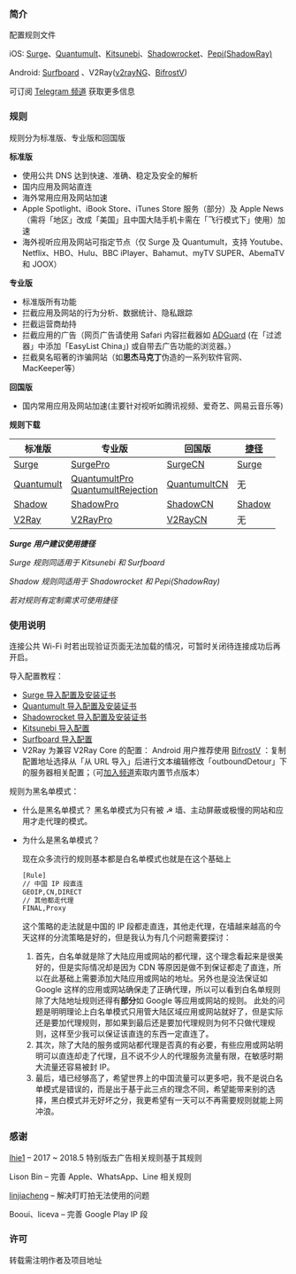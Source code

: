 ### 简介

配置规则文件

iOS: [Surge](https://itunes.apple.com/app/apple-store/id1329879957?mt=8)、[Quantumult](https://itunes.apple.com/app/apple-store/id1252015438?mt=8)、[Kitsunebi](https://itunes.apple.com/app/apple-store/id1275446921?mt=8)、[Shadowrocket](https://itunes.apple.com/app/apple-store/id932747118?mt=8)、[Pepi(ShadowRay)](https://itunes.apple.com/app/apple-store/id1283082051?mt=8)

Android: [Surfboard](https://manual.getsurfboard.com/) 、V2Ray([v2rayNG](https://play.google.com/store/apps/details?id=com.v2ray.ang)、[BifrostV](https://play.google.com/store/apps/details?id=com.github.dawndiy.bifrostv))

可订阅 [Telegram 频道](https://t.me/DivineEngine_Profiles) 获取更多信息

### 规则

规则分为标准版、专业版和回国版

**标准版**

- 使用公共 DNS 达到快速、准确、稳定及安全的解析
- 国内应用及网站直连
- 海外常用应用及网站加速
- Apple Spotlight、iBook Store、iTunes Store 服务（部分）及 Apple News（需将「地区」改成「美国」且中国大陆手机卡需在「飞行模式下」使用）加速
- 海外视听应用及网站可指定节点（仅 Surge 及 Quantumult，支持 Youtube、Netflix、HBO、Hulu、BBC iPlayer、Bahamut、myTV SUPER、AbemaTV 和 JOOX）

**专业版**

- 标准版所有功能
- 拦截应用及网站的行为分析、数据统计、隐私跟踪
- 拦截运营商劫持
- 拦截应用的广告（网页广告请使用 Safari 内容拦截器如 [ADGuard](https://itunes.apple.com/app/apple-store/id1047223162?mt=8) (在「过滤器」中添加「EasyList China」) 或自带去广告功能的浏览器。）
- 拦截臭名昭著的诈骗网站（如**思杰马克丁**伪造的一系列软件官网、MacKeeper等）

**回国版**

- 国内常用应用及网站加速(主要针对视听如腾讯视频、爱奇艺、网易云音乐等)

**规则下载**

| **标准版**                                                   | **专业版**                                                   | **回国版**                                                   | [**捷径**](https://itunes.apple.com/app/apple-store/id915249334?mt=8) |
| ------------------------------------------------------------ | ------------------------------------------------------------ | ------------------------------------------------------------ | ------------------------------------------------------------ |
| [Surge](https://raw.githubusercontent.com/ConnersHua/Profiles/master/Surge.conf) | [SurgePro](https://raw.githubusercontent.com/ConnersHua/Profiles/master/SurgePro.conf) | [SurgeCN](https://raw.githubusercontent.com/ConnersHua/Profiles/master/SurgeCN.conf) | [Surge](https://www.icloud.com/shortcuts/940a8d1220ef435faba4b8989c2d2e72) |
| [Quantumult](https://raw.githubusercontent.com/ConnersHua/Profiles/master/Quantumult.conf) | [QuantumultPro](https://raw.githubusercontent.com/ConnersHua/Profiles/master/QuantumultPro.conf) <br> [QuantumultRejection](https://raw.githubusercontent.com/ConnersHua/Profiles/master/QuantumultRejection.conf) | [QuantumultCN](https://raw.githubusercontent.com/ConnersHua/Profiles/master/QuantumultCN.conf) | 无                                                           |
| [Shadow](https://raw.githubusercontent.com/ConnersHua/Profiles/master/Shadow.conf) | [ShadowPro](https://raw.githubusercontent.com/ConnersHua/Profiles/master/ShadowPro.conf) | [ShadowCN](https://raw.githubusercontent.com/ConnersHua/Profiles/master/ShadowCN.conf) | [Shadow](https://www.icloud.com/shortcuts/73add44ee78b4abf8fc0d25b898fe824) |
| [V2Ray](https://raw.githubusercontent.com/ConnersHua/Profiles/master/V2Ray.json) | [V2RayPro](https://raw.githubusercontent.com/ConnersHua/Profiles/master/V2RayPro.json) | [V2RayCN](https://raw.githubusercontent.com/ConnersHua/Profiles/master/V2RayCN.json) | 无                                                           |

***Surge 用户建议使用捷径***

*Surge 规则同适用于 Kitsunebi 和 Surfboard*

*Shadow 规则同适用于 Shadowrocket 和 Pepi(ShadowRay)*

*若对规则有定制需求可使用捷径*

### 使用说明

连接公共 Wi-Fi 时若出现验证页面无法加载的情况，可暂时关闭待连接成功后再开启。

导入配置教程：

- [Surge 导入配置及安装证书](https://diveng.io/import-profile-and-install-certificate-on-surge.html)
- [Quantumult 导入配置及安装证书](https://diveng.io/import-profile-and-install-certificate-on-quantumult.html)
- [Shadowrocket 导入配置及安装证书](https://diveng.io/import-profile-and-install-certificate-on-shadowrocket.html)
- [Kitsunebi 导入配置](https://diveng.io/import-profile-on-kitsunebi.html)
- [Surfboard 导入配置](https://diveng.io/import-profile-on-surfboard.html)
- V2Ray 为兼容 V2Ray Core 的配置：
  Android 用户推荐使用 [BifrostV](https://play.google.com/store/apps/details?id=com.github.dawndiy.bifrostv) ：复制配置地址选择从「从 URL 导入」后进行文本编辑修改「outboundDetour」下的服务器相关配置；（可[加入频道](https://t.me/DivineEngine_Profiles)索取内置节点版本）

规则为黑名单模式：

- 什么是黑名单模式？
  黑名单模式为只有被 ☭ 墙、主动屏蔽或极慢的网站和应用才走代理的模式。

- 为什么是黑名单模式？

  现在众多流行的规则基本都是白名单模式也就是在这个基础上

  ```bash
  [Rule]
  // 中国 IP 段直连
  GEOIP,CN,DIRECT
  // 其他都走代理
  FINAL,Proxy
  ```

  这个策略的走法就是中国的 IP 段都走直连，其他走代理，在墙越来越高的今天这样的分流策略是好的，但是我认为有几个问题需要探讨：

  1. 首先，白名单就是除了大陆应用或网站的都代理，这个理念看起来是很美好的，但是实际情况却是因为 CDN 等原因是做不到保证都走了直连，所以在此基础上需要添加大陆应用或网站的地址。另外也是没法保证如 Google 这样的应用或网站确保走了正确代理，所以可以看到白名单规则除了大陆地址规则还得有**部分**如 Google 等应用或网站的规则。
     此处的问题是明明理论上白名单模式只用管大陆区域应用或网站就好了，但是实际还是要加代理规则，那如果到最后还是要加代理规则为何不只做代理规则，这样至少我可以保证该直连的东西一定直连了。
  2. 其次，除了大陆的服务或网站都代理是否真的有必要，有些应用或网站明明可以直连却走了代理，且不说不少人的代理服务流量有限，在敏感时期大流量还容易被封 IP。
  3. 最后，墙已经够高了，希望世界上的中国流量可以更多吧，我不是说白名单模式是错误的，而是出于基于此三点的理念不同，希望能带来别的选择，黑白模式并无好坏之分，我更希望有一天可以不再需要规则就能上网冲浪。

### 感谢

[lhie1](https://github.com/lhie1) – 2017 ~ 2018.5 特别版去广告相关规则基于其规则

Lison Bin – 完善 Apple、WhatsApp、Line 相关规则

[linjiacheng](https://github.com/linjiacheng) – 解决盯盯拍无法使用的问题

Booui、liceva – 完善 Google Play IP 段

### 许可

转载需注明作者及项目地址
